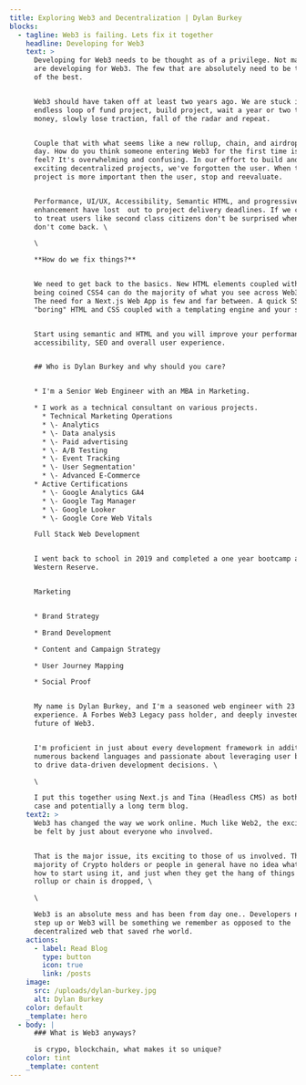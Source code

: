 ```yaml
---
title: Exploring Web3 and Decentralization | Dylan Burkey
blocks:
  - tagline: Web3 is failing. Lets fix it together
    headline: Developing for Web3
    text: >
      Developing for Web3 needs to be thought as of a privilege. Not many people
      are developing for Web3. The few that are absolutely need to be the best
      of the best.


      Web3 should have taken off at least two years ago. We are stuck in an
      endless loop of fund project, build project, wait a year or two to make
      money, slowly lose traction, fall of the radar and repeat.


      Couple that with what seems like a new rollup, chain, and airdrop every
      day. How do you think someone entering Web3 for the first time is going to
      feel? It's overwhelming and confusing. In our effort to build and create
      exciting decentralized projects, we've forgotten the user. When the
      project is more important then the user, stop and reevaluate. 


      Performance, UI/UX, Accessibility, Semantic HTML, and progressive
      enhancement have lost  out to project delivery deadlines. If we continue
      to treat users like second class citizens don't be surprised when they
      don't come back. \

      \

      **How do we fix things?**


      We need to get back to the basics. New HTML elements coupled with what is
      being coined CSS4 can do the majority of what you see across Web3 today.
      The need for a Next.js Web App is few and far between. A quick SSG using
      "boring" HTML and CSS coupled with a templating engine and your set. 


      Start using semantic and HTML and you will improve your performance,
      accessibility, SEO and overall user experience. 


      ## Who is Dylan Burkey and why should you care?


      * I'm a Senior Web Engineer with an MBA in Marketing.

      * I work as a technical consultant on various projects.
        * Technical Marketing Operations
        * \- Analytics
        * \- Data analysis
        * \- Paid advertising
        * \- A/B Testing
        * \- Event Tracking
        * \- User Segmentation'
        * \- Advanced E-Commerce
      * Active Certifications
        * \- Google Analytics GA4
        * \- Google Tag Manager
        * \- Google Looker
        * \- Google Core Web Vitals

      Full Stack Web Development


      I went back to school in 2019 and completed a one year bootcamp at Case
      Western Reserve.


      Marketing


      * Brand Strategy

      * Brand Development

      * Content and Campaign Strategy

      * User Journey Mapping

      * Social Proof


      My name is Dylan Burkey, and I'm a seasoned web engineer with 23 years of
      experience. A Forbes Web3 Legacy pass holder, and deeply invested in the
      future of Web3.


      I'm proficient in just about every development framework in addition to
      numerous backend languages and passionate about leveraging user behavior
      to drive data-driven development decisions. \

      \

      I put this together using Next.js and Tina (Headless CMS) as both a use
      case and potentially a long term blog.
    text2: >
      Web3 has changed the way we work online. Much like Web2, the excitment can
      be felt by just about everyone who involved.


      That is the major issue, its exciting to those of us involved. The
      majority of Crypto holders or people in general have no idea what Web3 is,
      how to start using it, and just when they get the hang of things a new
      rollup or chain is dropped, \

      \

      Web3 is an absolute mess and has been from day one.. Developers need to
      step up or Web3 will be something we remember as opposed to the
      decentralized web that saved rhe world.
    actions:
      - label: Read Blog
        type: button
        icon: true
        link: /posts
    image:
      src: /uploads/dylan-burkey.jpg
      alt: Dylan Burkey
    color: default
    _template: hero
  - body: |
      ### What is Web3 anyways?

      is crypo, blockchain, what makes it so unique?
    color: tint
    _template: content
---
```


